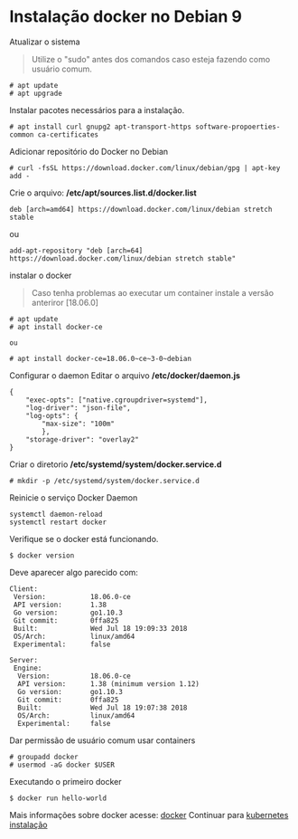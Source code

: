 # Instalação docker no Debian 9

Atualizar o sistema

> Utilize o "sudo" antes dos comandos caso esteja fazendo como usuário comum.
```
# apt update
# apt upgrade
```

Instalar pacotes necessários para a instalação.
```
# apt install curl gnupg2 apt-transport-https software-propoerties-common ca-certificates
```

Adicionar repositório do Docker no Debian
```
# curl -fsSL https://download.docker.com/linux/debian/gpg | apt-key add -
```

Crie o arquivo: **/etc/apt/sources.list.d/docker.list**
```
deb [arch=amd64] https://download.docker.com/linux/debian stretch stable
```
ou
```
add-apt-repository "deb [arch=64] https://download.docker.com/linux/debian stretch stable"
``` 

instalar o docker
> Caso tenha problemas ao executar um container instale a versão anteriror [18.06.0]
```
# apt update
# apt install docker-ce

ou 

# apt install docker-ce=18.06.0~ce~3-0~debian
```

Configurar o daemon
Editar o arquivo **/etc/docker/daemon.js**
```
{
    "exec-opts": ["native.cgroupdriver=systemd"],
    "log-driver": "json-file",
    "log-opts": {
        "max-size": "100m"
        },
    "storage-driver": "overlay2"
}
```

Criar o diretorio **/etc/systemd/system/docker.service.d**
```
# mkdir -p /etc/systemd/system/docker.service.d
```

Reinicie o serviço Docker Daemon
```
systemctl daemon-reload
systemctl restart docker
```

Verifique se o docker está funcionando.
```
$ docker version
```

Deve aparecer algo parecido com:
```
Client:
 Version:           18.06.0-ce
 API version:       1.38
 Go version:        go1.10.3
 Git commit:        0ffa825
 Built:             Wed Jul 18 19:09:33 2018
 OS/Arch:           linux/amd64
 Experimental:      false

Server:
 Engine:
  Version:          18.06.0-ce
  API version:      1.38 (minimum version 1.12)
  Go version:       go1.10.3
  Git commit:       0ffa825
  Built:            Wed Jul 18 19:07:38 2018
  OS/Arch:          linux/amd64
  Experimental:     false
```

Dar permissão de usuário comum usar containers
```
# groupadd docker
# usermod -aG docker $USER
```

Executando o primeiro docker
```
$ docker run hello-world
```

Mais informações sobre docker acesse: [docker](docker.md)
Continuar para [kubernetes instalação](install-kubernetes.md)
